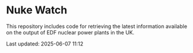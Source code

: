 # Nuke Watch

This repository includes code for retrieving the latest information available on the output of EDF nuclear power plants in the UK.

Last updated: 2025-06-07 11:12